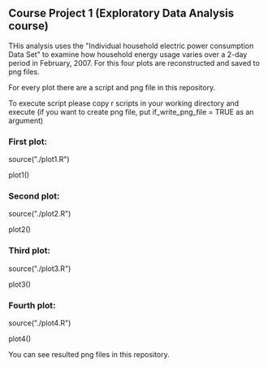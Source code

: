 ## Course Project 1 (Exploratory Data Analysis course)

THis analysis uses the "Individual household
electric power consumption Data Set" to examine 
how household energy usage varies over a 2-day period in February, 2007.
For this four plots are reconstructed and saved to png files.

For every plot there are a script and png file in this repository.

To execute script please copy r scripts in your working directory
and execute
(if you want to create png file, put if_write_png_file = TRUE as an argument)

### First plot:
source("./plot1.R")

plot1()
### Second plot:
source("./plot2.R")

plot2()
### Third plot:
source("./plot3.R")

plot3()
### Fourth plot:
source("./plot4.R")

plot4()


You can see resulted png files in this repository.

